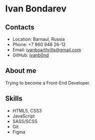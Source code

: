 # Ivan Bondarev

## Contacts

- Location: Barnaul, Russia
- Phone: +7 960 948 26-12
- Email: ivanboarthrills@gmail.com
- GitHub: [ivanb0nd](https://github.com/ivanb0nd)

## About me

Trying to become a Front-End Developer.

## Skills

- HTML5, CSS3
- JavaScript
- SASS/SCSS
- Git
- Figma 
